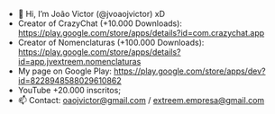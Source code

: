 - 👋 Hi, I’m João Victor (@jvoaojvictor) xD
- Creator of CrazyChat (+10.000 Downloads): https://play.google.com/store/apps/details?id=com.crazychat.app
- Creator of Nomenclaturas (+100.000 Downloads): https://play.google.com/store/apps/details?id=app.jvextreem.nomenclaturas
- My page on Google Play: https://play.google.com/store/apps/dev?id=8228948588029610862
- YouTube +20.000 inscritos;
- 📫 Contact: oaojvictor@gmail.com / extreem.empresa@gmail.com
